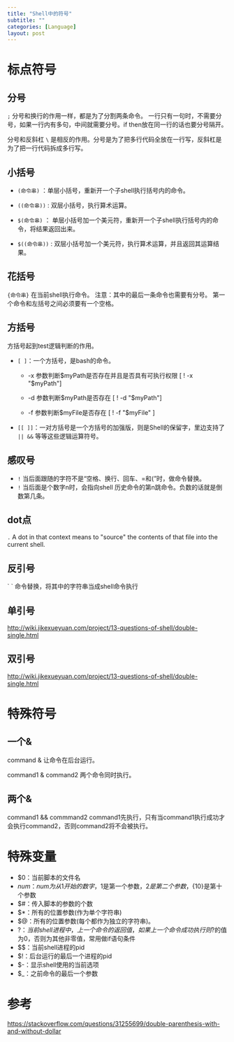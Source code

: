 ```yaml
---
title: "Shell中的符号"
subtitle: ""
categories: [Language]
layout: post
---
```


# 标点符号

## 分号
`;` 分号和换行的作用一样，都是为了分割两条命令。
一行只有一句时，不需要分号，如果一行内有多句，中间就需要分号。if then放在同一行的话也要分号隔开。

分号和反斜杠 `\` 是相反的作用。分号是为了把多行代码全放在一行写，反斜杠是为了把一行代码拆成多行写。

## 小括号

- `(命令串)`   ：单层小括号，重新开一个子shell执行括号内的命令。

- `((命令串))`   : 双层小括号，执行算术运算。

- `$(命令串)`     ： 单层小括号加一个美元符，重新开一个子shell执行括号内的命令，将结果返回出来。

- `$((命令串))`    : 双层小括号加一个美元符，执行算术运算，并且返回其运算结果。
 

## 花括号
`{命令串}` 在当前shell执行命令。
注意：其中的最后一条命令也需要有分号。
第一个命令和左括号之间必须要有一个空格。

## 方括号
方括号起到test逻辑判断的作用。

- `[ ]`：一个方括号，是bash的命令。

    - -x 参数判断$myPath是否存在并且是否具有可执行权限
        [ ! -x "$myPath"]

    - -d 参数判断$myPath是否存在
        [ ! -d "$myPath"]

    - -f 参数判断$myFile是否存在
        [ ! -f "$myFile" ]

- `[[ ]]`：一对方括号是一个方括号的加强版，则是Shell的保留字，里边支持了 `|| &&` 等等这些逻辑运算符号。

## 感叹号

- `!` 当后面跟随的字符不是“空格、换行、回车、=和(”时，做命令替换。
- `!` 当后面是个数字n时，会指向shell 历史命令的第n跳命令。负数的话就是倒数第几条。

## dot点
`.` A dot in that context means to "source" the contents of that file into the current shell.

## 反引号
\` \` 命令替换，将其中的字符串当成shell命令执行



## 单引号

http://wiki.jikexueyuan.com/project/13-questions-of-shell/double-single.html

## 双引号

http://wiki.jikexueyuan.com/project/13-questions-of-shell/double-single.html



# 特殊符号

## 一个&
command &  让命令在后台运行。

command1 & command2  两个命令同时执行。

## 两个&
command1 && commmand2  command1先执行，只有当command1执行成功才会执行command2，否则command2将不会被执行。


# 特殊变量
- $0：当前脚本的文件名
- $num：num为从1开始的数字，$1是第一个参数，$2是第二个参数，${10}是第十个参数
- $#：传入脚本的参数的个数
- $*：所有的位置参数(作为单个字符串)
- $@：所有的位置参数(每个都作为独立的字符串)。
- $?：当前shell进程中，上一个命令的返回值，如果上一个命令成功执行则$?的值为0，否则为其他非零值，常用做if语句条件
- $$：当前shell进程的pid
- $!：后台运行的最后一个进程的pid
- $-：显示shell使用的当前选项
- $_：之前命令的最后一个参数



# 参考
https://stackoverflow.com/questions/31255699/double-parenthesis-with-and-without-dollar


<!--
这里是注释区

```
print "hello"
```

***Stronger***

{% highlight python %}
print "hello, Lucky!"
{% endhighlight %}

![My image]({{ site.baseurl }}/images/emule.png)

My Github is [here][mygithub].
[mygithub]: https://github.com/lucky521

-->